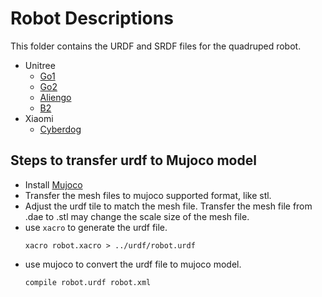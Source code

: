 # Robot Descriptions

This folder contains the URDF and SRDF files for the quadruped robot. 

* Unitree
  * [Go1](unitree/go1_description/)
  * [Go2](unitree/go2_description/)
  * [Aliengo](unitree/aliengo_description/)
  * [B2](unitree/b2_description/)
* Xiaomi
  * [Cyberdog](xiaomi/cyberdog_description/)


## Steps to transfer urdf to Mujoco model
* Install [Mujoco](https://github.com/google-deepmind/mujoco)
* Transfer the mesh files to mujoco supported format, like stl.
* Adjust the urdf tile to match the mesh file. Transfer the mesh file from .dae to .stl may change the scale size of the mesh file.
* use `xacro` to generate the urdf file.
  ```
  xacro robot.xacro > ../urdf/robot.urdf
  ```
* use mujoco to convert the urdf file to mujoco model.
  ```
  compile robot.urdf robot.xml
  ```